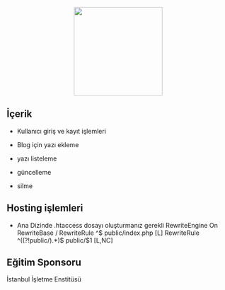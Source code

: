 <p align="center"><img src="https://res.cloudinary.com/dtfbvvkyp/image/upload/v1566331377/laravel-logolockup-cmyk-red.svg" width="200"></p>

## İçerik

- Kullanıcı giriş ve kayıt işlemleri

- Blog için yazı ekleme

- yazı listeleme

- güncelleme

- silme

## Hosting işlemleri

- Ana Dizinde .htaccess dosayı oluşturmanız gerekli
    <IfModule mod_rewrite.c>
    RewriteEngine On
    RewriteBase /
    RewriteRule ^$ public/index.php [L]
    RewriteRule ^((?!public/).*)$ public/$1 [L,NC]
    </IfModule>

## Eğitim Sponsoru
İstanbul İşletme Enstitüsü
